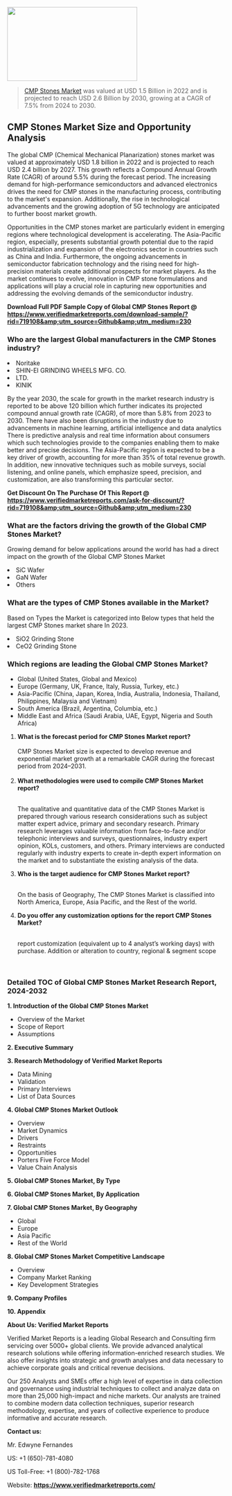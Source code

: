 <img src="https://ffe5etoiles.com/wp-content/uploads/2024/12/MST1-300x171.png" alt="" width="300" height="171" class="alignnone size-medium wp-image-20088" /><blockquote><p><p><a href="https://www.verifiedmarketreports.com/download-sample/?rid=719108&utm_source=Github&utm_medium=230" target="_blank">CMP Stones Market</a> was valued at USD 1.5 Billion in 2022 and is projected to reach USD 2.6 Billion by 2030, growing at a CAGR of 7.5% from 2024 to 2030.</p></blockquote><p><h2>CMP Stones Market Size and Opportunity Analysis</h2><p>The global CMP (Chemical Mechanical Planarization) stones market was valued at approximately USD 1.8 billion in 2022 and is projected to reach USD 2.4 billion by 2027. This growth reflects a Compound Annual Growth Rate (CAGR) of around 5.5% during the forecast period. The increasing demand for high-performance semiconductors and advanced electronics drives the need for CMP stones in the manufacturing process, contributing to the market's expansion. Additionally, the rise in technological advancements and the growing adoption of 5G technology are anticipated to further boost market growth.</p><p>Opportunities in the CMP stones market are particularly evident in emerging regions where technological development is accelerating. The Asia-Pacific region, especially, presents substantial growth potential due to the rapid industrialization and expansion of the electronics sector in countries such as China and India. Furthermore, the ongoing advancements in semiconductor fabrication technology and the rising need for high-precision materials create additional prospects for market players. As the market continues to evolve, innovation in CMP stone formulations and applications will play a crucial role in capturing new opportunities and addressing the evolving demands of the semiconductor industry.</p></p><p class=""><strong>Download Full PDF Sample Copy of Global CMP Stones Report @ <a href="https://www.verifiedmarketreports.com/download-sample/?rid=719108&amp;utm_source=Github&amp;utm_medium=230" target="_blank">https://www.verifiedmarketreports.com/download-sample/?rid=719108&amp;utm_source=Github&amp;utm_medium=230</a></strong></p><h3 id="" class="">Who are the largest Global manufacturers in the CMP Stones industry?</h3><p><li>Noritake</li><li> SHIN-EI GRINDING WHEELS MFG. CO.</li><li> LTD.</li><li> KINIK</li></p><div class=""><div class="" dir="" data-message-author-role="" data-message-id="" data-message-model-slug=""><div class=""><div class=""><div class=""><div class="" dir="" data-message-author-role="" data-message-id="" data-message-model-slug=""><div class=""><div class=""><p>By the year 2030, the scale for growth in the market research industry is reported to be above 120 billion which further indicates its projected compound annual growth rate (CAGR), of more than 5.8% from 2023 to 2030. There have also been disruptions in the industry due to advancements in machine learning, artificial intelligence and data analytics There is predictive analysis and real time information about consumers which such technologies provide to the companies enabling them to make better and precise decisions. The Asia-Pacific region is expected to be a key driver of growth, accounting for more than 35% of total revenue growth. In addition, new innovative techniques such as mobile surveys, social listening, and online panels, which emphasize speed, precision, and customization, are also transforming this particular sector.</p><p><strong>Get Discount On The Purchase Of This Report @&nbsp; <a href="https://www.verifiedmarketreports.com/ask-for-discount/?rid=719108&amp;utm_source=Github&amp;utm_medium=230" target="_blank">https://www.verifiedmarketreports.com/ask-for-discount/?rid=719108&amp;utm_source=Github&amp;utm_medium=230</a></strong></p></div></div></div></div></div></div></div></div><h3 id="" class="">What are the factors driving the growth of the Global CMP Stones Market?</h3><p id="" class="">Growing demand for below applications around the world has had a direct impact on the growth of the Global CMP Stones Market</p><p id="" class=""><li>SiC Wafer</li><li> GaN Wafer</li><li> Others</li></p><h3 id="" class="">What are the types of CMP Stones available in the Market?</h3><p id="" class="">Based on Types the Market is categorized into Below types that held the largest CMP Stones market share In 2023.</p><p id="" class=""><li>SiO2 Grinding Stone</li><li> CeO2 Grinding Stone</li></p><h3 id="" class="">Which regions are leading the Global CMP Stones Market?</h3><ul><li>Global (United States, Global and Mexico)</li><li>Europe (Germany, UK, France, Italy, Russia, Turkey, etc.)</li><li>Asia-Pacific (China, Japan, Korea, India, Australia, Indonesia, Thailand, Philippines, Malaysia and Vietnam)</li><li>South America (Brazil, Argentina, Columbia, etc.)</li><li>Middle East and Africa (Saudi Arabia, UAE, Egypt, Nigeria and South Africa)</li></ul><p><ol><li><strong>What is the forecast period for CMP Stones Market report?<br /></strong><br /><span data-sheets-root="1" data-sheets-value="{&quot;1&quot;:2,&quot;2&quot;:&quot;XXXX size is expected to develop revenue and exponential market growth at a remarkable CAGR during the forecast period from 2024&ndash;2030.&quot;}" data-sheets-userformat="{&quot;2&quot;:12674,&quot;4&quot;:{&quot;1&quot;:2,&quot;2&quot;:16776960},&quot;10&quot;:2,&quot;11&quot;:0,&quot;15&quot;:&quot;Arial&quot;,&quot;16&quot;:12}">CMP Stones Market size is expected to develop revenue and exponential market growth at a remarkable CAGR during the forecast period from 2024&ndash;2031.</span><br /><br /></li><li><strong>What methodologies were used to compile CMP Stones Market report?<br /><br /></strong><p>The qualitative and quantitative data of the&nbsp;CMP Stones Market is prepared through various research considerations such as subject matter expert advice, primary and secondary research. Primary research leverages valuable information from face-to-face and/or telephonic interviews and surveys, questionnaires, industry expert opinion, KOLs, customers, and others. Primary interviews are conducted regularly with industry experts to create in-depth expert information on the market and to substantiate the existing analysis of the data.&nbsp;</p></li><li><strong>Who is the target audience for CMP Stones Market report?<br /><br /></strong><p>On the basis of Geography, The&nbsp;CMP Stones Market is classified into North America, Europe, Asia Pacific, and the Rest of the world.</p></li><li><strong>Do you offer any customization options for the report CMP Stones Market?<br /><br /></strong><p>report customization (equivalent up to 4 analyst&rsquo;s working days) with purchase. Addition or alteration to country, regional &amp; segment scope</p><p>&nbsp;</p></li></ol></p><h3 id="" class="">Detailed TOC of Global CMP Stones Market Research Report, 2024-2032</h3><p id="" class=""><strong>1. Introduction of the Global CMP Stones Market</strong></p><ul><li>Overview of the Market</li><li>Scope of Report</li><li>Assumptions</li></ul><p id="" class=""><strong>2. Executive Summary</strong></p><p id="" class=""><strong>3. Research Methodology of&nbsp;Verified Market Reports</strong></p><ul><li>Data Mining</li><li>Validation</li><li>Primary Interviews</li><li>List of Data Sources</li></ul><p id="" class=""><strong>4. Global CMP Stones Market Outlook</strong></p><ul><li>Overview</li><li>Market Dynamics</li><li>Drivers</li><li>Restraints</li><li>Opportunities</li><li>Porters Five Force Model</li><li>Value Chain Analysis</li></ul><p id="" class=""><strong>5. Global CMP Stones Market, By&nbsp;Type</strong></p><p id="" class=""><strong>6. Global CMP Stones Market, By Application</strong></p><p id="" class=""><strong>7. Global CMP Stones Market, By Geography</strong></p><ul><li>Global</li><li>Europe</li><li>Asia Pacific</li><li>Rest of the World</li></ul><p id="" class=""><strong>8. Global CMP Stones Market Competitive Landscape</strong></p><ul><li>Overview</li><li>Company Market Ranking</li><li>Key Development Strategies</li></ul><p id="" class=""><strong>9. Company Profiles</strong></p><p id="" class=""><strong>10. Appendix</strong></p><p id="" class=""><strong>About Us: Verified Market Reports</strong></p><p id="" class="">Verified Market Reports is a leading Global Research and Consulting firm servicing over 5000+ global clients. We provide advanced analytical research solutions while offering information-enriched research studies. We also offer insights into strategic and growth analyses and data necessary to achieve corporate goals and critical revenue decisions.</p><p id="" class="">Our 250 Analysts and SMEs offer a high level of expertise in data collection and governance using industrial techniques to collect and analyze data on more than 25,000 high-impact and niche markets. Our analysts are trained to combine modern data collection techniques, superior research methodology, expertise, and years of collective experience to produce informative and accurate research.</p><p id="" class=""><strong>Contact us:</strong></p><p id="" class="">Mr. Edwyne Fernandes</p><p id="" class="">US: +1 (650)-781-4080</p><p id="" class="">US Toll-Free: +1 (800)-782-1768</p><p id="" class="">Website: <a target="" data-test-app-aware-link=""><strong>https://www.verifiedmarketreports.com/</strong></a></p>
